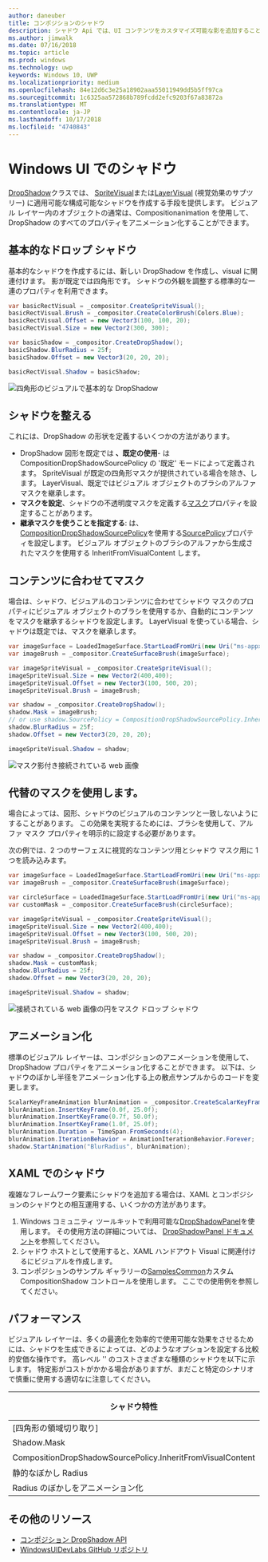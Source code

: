 ```yaml
---
author: daneuber
title: コンポジションのシャドウ
description: シャドウ Api では、UI コンテンツをカスタマイズ可能な影を追加することができます。
ms.author: jimwalk
ms.date: 07/16/2018
ms.topic: article
ms.prod: windows
ms.technology: uwp
keywords: Windows 10, UWP
ms.localizationpriority: medium
ms.openlocfilehash: 84e12d6c3e25a18902aaa55011949dd5b5ff97ca
ms.sourcegitcommit: 1c6325aa572868b789fcdd2efc9203f67a83872a
ms.translationtype: MT
ms.contentlocale: ja-JP
ms.lasthandoff: 10/17/2018
ms.locfileid: "4740843"
---
```

# <a name="shadows-in-windows-ui"></a>Windows UI でのシャドウ

[DropShadow](/uwp/api/Windows.UI.Composition.DropShadow)クラスでは、 [SpriteVisual](/uwp/api/windows.ui.composition.spritevisual)または[LayerVisual](/uwp/api/windows.ui.composition.layervisual) (視覚効果のサブツリー) に適用可能な構成可能なシャドウを作成する手段を提供します。 ビジュアル レイヤー内のオブジェクトの通常は、Compositionanimation を使用して、DropShadow のすべてのプロパティをアニメーション化することができます。

## <a name="basic-drop-shadow"></a>基本的なドロップ シャドウ

基本的なシャドウを作成するには、新しい DropShadow を作成し、visual に関連付けます。 影が既定では四角形です。 シャドウの外観を調整する標準的な一連のプロパティを利用できます。

```cs
var basicRectVisual = _compositor.CreateSpriteVisual();
basicRectVisual.Brush = _compositor.CreateColorBrush(Colors.Blue);
basicRectVisual.Offset = new Vector3(100, 100, 20);
basicRectVisual.Size = new Vector2(300, 300);

var basicShadow = _compositor.CreateDropShadow();
basicShadow.BlurRadius = 25f;
basicShadow.Offset = new Vector3(20, 20, 20);

basicRectVisual.Shadow = basicShadow;
```

![四角形のビジュアルで基本的な DropShadow](images/rectangular-dropshadow.png)

## <a name="shaping-the-shadow"></a>シャドウを整える

これには、DropShadow の形状を定義するいくつかの方法があります。

- DropShadow 図形を既定では **、既定の使用**- は CompositionDropShadowSourcePolicy の '既定' モードによって定義されます。 SpriteVisual が既定の四角形マスクが提供されている場合を除き、します。 LayerVisual、既定ではビジュアル オブジェクトのブラシのアルファ マスクを継承します。
- **マスクを設定**、シャドウの不透明度マスクを定義する[マスク](/uwp/api/windows.ui.composition.dropshadow.mask)プロパティを設定することがあります。
- **継承マスクを使うことを指定する**: は、 [CompositionDropShadowSourcePolicy](/uwp/api/windows.ui.composition.compositiondropshadowsourcepolicy)を使用する[SourcePolicy](/uwp/api/windows.ui.composition.dropshadow.sourcepolicy)プロパティを設定します。 ビジュアル オブジェクトのブラシのアルファから生成されたマスクを使用する InheritFromVisualContent します。

## <a name="masking-to-match-your-content"></a>コンテンツに合わせてマスク

場合は、シャドウ、ビジュアルのコンテンツに合わせてシャドウ マスクのプロパティにビジュアル オブジェクトのブラシを使用するか、自動的にコンテンツをマスクを継承するシャドウを設定します。 LayerVisual を使っている場合、シャドウは既定では、マスクを継承します。

```cs
var imageSurface = LoadedImageSurface.StartLoadFromUri(new Uri("ms-appx:///Assets/myImage.png"));
var imageBrush = _compositor.CreateSurfaceBrush(imageSurface);

var imageSpriteVisual = _compositor.CreateSpriteVisual();
imageSpriteVisual.Size = new Vector2(400,400);
imageSpriteVisual.Offset = new Vector3(100, 500, 20);
imageSpriteVisual.Brush = imageBrush;

var shadow = _compositor.CreateDropShadow();
shadow.Mask = imageBrush;
// or use shadow.SourcePolicy = CompositionDropShadowSourcePolicy.InheritFromVisualContent;
shadow.BlurRadius = 25f;
shadow.Offset = new Vector3(20, 20, 20);

imageSpriteVisual.Shadow = shadow;
```

![マスク影付き接続されている web 画像](images/ms-brand-web-dropshadow.png)

## <a name="using-an-alternative-mask"></a>代替のマスクを使用します。

場合によっては、図形、シャドウのビジュアルのコンテンツと一致しないようにすることがあります。 この効果を実現するためには、ブラシを使用して、アルファ マスク プロパティを明示的に設定する必要があります。

次の例では、2 つのサーフェスに視覚的なコンテンツ用とシャドウ マスク用に 1 つを読み込みます。

```cs
var imageSurface = LoadedImageSurface.StartLoadFromUri(new Uri("ms-appx:///Assets/myImage.png"));
var imageBrush = _compositor.CreateSurfaceBrush(imageSurface);

var circleSurface = LoadedImageSurface.StartLoadFromUri(new Uri("ms-appx:///Assets/myCircleImage.png"));
var customMask = _compositor.CreateSurfaceBrush(circleSurface);

var imageSpriteVisual = _compositor.CreateSpriteVisual();
imageSpriteVisual.Size = new Vector2(400,400);
imageSpriteVisual.Offset = new Vector3(100, 500, 20);
imageSpriteVisual.Brush = imageBrush;

var shadow = _compositor.CreateDropShadow();
shadow.Mask = customMask;
shadow.BlurRadius = 25f;
shadow.Offset = new Vector3(20, 20, 20);

imageSpriteVisual.Shadow = shadow;
```

![接続されている web 画像の円をマスク ドロップ シャドウ](images/ms-brand-web-masked-dropshadow.png)

## <a name="animating"></a>アニメーション化

標準のビジュアル レイヤーは、コンポジションのアニメーションを使用して、DropShadow プロパティをアニメーション化することができます。 以下は、シャドウのぼかし半径をアニメーション化する上の散点サンプルからのコードを変更します。

```cs
ScalarKeyFrameAnimation blurAnimation = _compositor.CreateScalarKeyFrameAnimation();
blurAnimation.InsertKeyFrame(0.0f, 25.0f);
blurAnimation.InsertKeyFrame(0.7f, 50.0f);
blurAnimation.InsertKeyFrame(1.0f, 25.0f);
blurAnimation.Duration = TimeSpan.FromSeconds(4);
blurAnimation.IterationBehavior = AnimationIterationBehavior.Forever;
shadow.StartAnimation("BlurRadius", blurAnimation);
```

## <a name="shadows-in-xaml"></a>XAML でのシャドウ

複雑なフレームワーク要素にシャドウを追加する場合は、XAML とコンポジションのシャドウとの相互運用する、いくつかの方法があります。

1. Windows コミュニティ ツールキットで利用可能な[DropShadowPanel](https://github.com/Microsoft/UWPCommunityToolkit/blob/master/Microsoft.Toolkit.Uwp.UI.Controls/DropShadowPanel/DropShadowPanel.Properties.cs)を使用します。 その使用方法の詳細については、 [DropShadowPanel ドキュメント](https://docs.microsoft.com/windows/uwpcommunitytoolkit/controls/DropShadowPanel)を参照してください。
1. シャドウ ホストとして使用すると、XAML ハンドアウト Visual に関連付けるにビジュアルを作成します。
1. コンポジションのサンプル ギャラリーの[SamplesCommon](https://github.com/Microsoft/WindowsUIDevLabs/tree/master/SamplesCommon/SamplesCommon)カスタム CompositionShadow コントロールを使用します。 ここでの使用例を参照してください。

## <a name="performance"></a>パフォーマンス

ビジュアル レイヤーは、多くの最適化を効率的で使用可能な効果をさせるためには、シャドウを生成できるによっては、どのようなオプションを設定する比較的安価な操作です。 高レベル '' のコストさまざまな種類のシャドウを以下に示します。 特定影がコストがかかる場合がありますが、まだこと特定のシナリオで慎重に使用する適切なに注意してください。

シャドウ特性| 費用
------------- | -------------
[四角形の領域切り取り]    | 低
Shadow.Mask      | 高
CompositionDropShadowSourcePolicy.InheritFromVisualContent | 高
静的なぼかし Radius | 低
Radius のぼかしをアニメーション化 | 高

## <a name="additional-resources"></a>その他のリソース

- [コンポジション DropShadow API](/uwp/api/Windows.UI.Composition.DropShadow)
- [WindowsUIDevLabs GitHub リポジトリ](https://github.com/Microsoft/WindowsUIDevLabs)